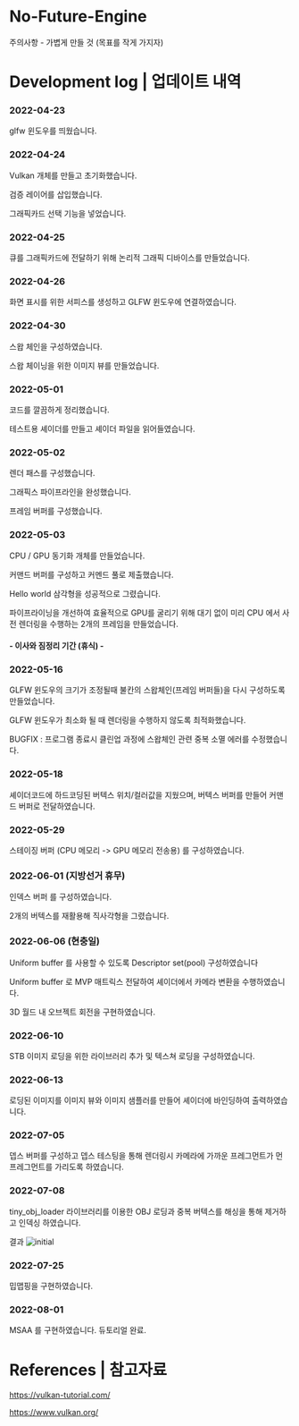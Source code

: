 # No-Future-Engine

주의사항 - 가볍게 만들 것 (목표를 작게 가지자)



# Development log | 업데이트 내역

### 2022-04-23

glfw 윈도우를 띄웠습니다.

### 2022-04-24

Vulkan 개체를 만들고 초기화했습니다.

검증 레이어를 삽입했습니다.

그래픽카드 선택 기능을 넣었습니다.

### 2022-04-25

큐를 그래픽카드에 전달하기 위해 논리적 그래픽 디바이스를 만들었습니다.

### 2022-04-26

화면 표시를 위한 서피스를 생성하고 GLFW 윈도우에 연결하였습니다.

### 2022-04-30

스왑 체인을 구성하였습니다.

스왑 체이닝을 위한 이미지 뷰를 만들었습니다.

### 2022-05-01

코드를 깔끔하게 정리했습니다.

테스트용 셰이더를 만들고 셰이더 파일을 읽어들였습니다.

### 2022-05-02

렌더 패스를 구성했습니다.

그래픽스 파이프라인을 완성했습니다.

프레임 버퍼를 구성했습니다.

### 2022-05-03

CPU / GPU 동기화 개체를 만들었습니다.

커맨드 버퍼를 구성하고 커멘드 풀로 제출했습니다.

Hello world 삼각형을 성공적으로 그렸습니다.

파이프라이닝을 개선하여 효율적으로 GPU를 굴리기 위해 대기 없이 미리 CPU 에서 사전 렌더링을 수행하는 2개의 프레임을 만들었습니다.

#### - 이사와 짐정리 기간 (휴식) -

### 2022-05-16

GLFW 윈도우의 크기가 조정될때 불칸의 스왑체인(프레임 버퍼들)을 다시 구성하도록 만들었습니다.

GLFW 윈도우가 최소화 될 때 렌더링을 수행하지 않도록 최적화했습니다.

BUGFIX : 프로그램 종료시 클린업 과정에 스왑체인 관련 중복 소멸 에러를 수정했습니다.

### 2022-05-18

셰이더코드에 하드코딩된 버텍스 위치/컬러값을 지웠으며, 버텍스 버퍼를 만들어 커맨드 버퍼로 전달하였습니다.

### 2022-05-29

스테이징 버퍼 (CPU 메모리 -> GPU 메모리 전송용) 를 구성하였습니다.

### 2022-06-01 (지방선거 휴무)

인덱스 버퍼 를 구성하였습니다.

2개의 버텍스를 재활용해 직사각형을 그렸습니다.

### 2022-06-06 (현충일)

Uniform buffer 를 사용할 수 있도록 Descriptor set(pool) 구성하였습니다

Uniform buffer 로 MVP 매트릭스 전달하여 셰이더에서 카메라 변환을 수행하였습니다.

3D 월드 내 오브젝트 회전을 구현하였습니다.

### 2022-06-10

STB 이미지 로딩을 위한 라이브러리 추가 및 텍스쳐 로딩을 구성하였습니다.

### 2022-06-13

로딩된 이미지를 이미지 뷰와 이미지 샘플러를 만들어 셰이더에 바인딩하여 출력하였습니다.

### 2022-07-05

뎁스 버퍼를 구성하고 뎁스 테스팅을 통해 렌더링시 카메라에 가까운 프레그먼트가 먼 프레그먼트를 가리도록 하였습니다.

### 2022-07-08

tiny_obj_loader 라이브러리를 이용한 OBJ 로딩과 중복 버텍스를 해싱을 통해 제거하고 인덱싱 하였습니다.

결과
![initial](https://user-images.githubusercontent.com/17117191/177825645-1fdb227b-0cad-4b19-a223-ccbf09cf56fc.png)

### 2022-07-25

밉맵핑을 구현하였습니다.

### 2022-08-01

MSAA 를 구현하였습니다.
듀토리얼 완료.



# References | 참고자료

https://vulkan-tutorial.com/

https://www.vulkan.org/


